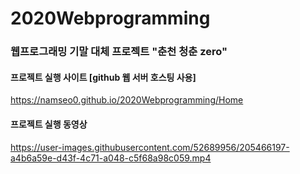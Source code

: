 # 2020Webprogramming
### 웹프로그래밍 기말 대체 프로젝트 "춘천 청춘 zero"

#### 프로젝트 실행 사이트 [github 웹 서버 호스팅 사용]
https://namseo0.github.io/2020Webprogramming/Home


#### 프로젝트 실행 동영상
https://user-images.githubusercontent.com/52689956/205466197-a4b6a59e-d43f-4c71-a048-c5f68a98c059.mp4



